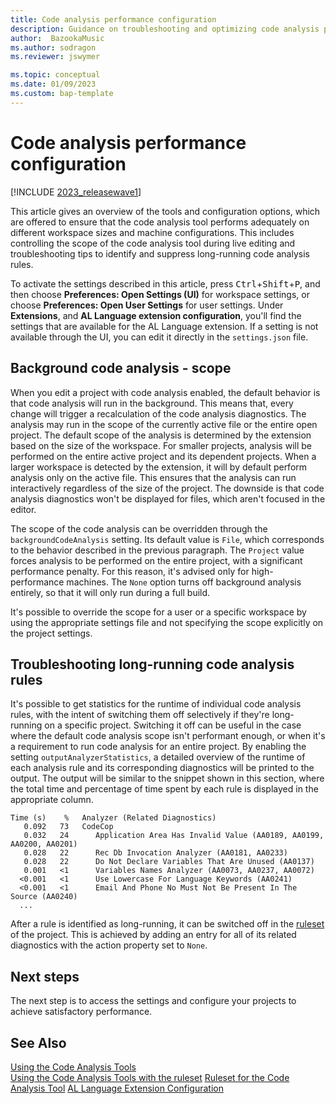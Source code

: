 ```yaml
---
title: Code analysis performance configuration
description: Guidance on troubleshooting and optimizing code analysis performance in AL for Business Central.
author:  BazookaMusic 
ms.author: sodragon
ms.reviewer: jswymer

ms.topic: conceptual
ms.date: 01/09/2023
ms.custom: bap-template
---
```


# Code analysis performance configuration

[!INCLUDE [2023_releasewave1](../includes/2023_releasewave1.md)]

This article gives an overview of the tools and configuration options, which are offered to ensure that the code analysis tool performs adequately on different workspace sizes and machine configurations. This includes controlling the scope of the code analysis tool during live editing and troubleshooting tips to identify and suppress long-running code analysis rules.

To activate the settings described in this article, press <kbd>Ctrl</kbd>+<kbd>Shift</kbd>+<kbd>P</kbd>, and then choose **Preferences: Open Settings (UI)** for workspace settings, or choose **Preferences: Open User Settings** for user settings. Under **Extensions**, and **AL Language extension configuration**, you'll find the settings that are available for the AL Language extension. If a setting is not available through the UI, you can edit it directly in the `settings.json` file.

## Background code analysis - scope

When you edit a project with code analysis enabled, the default behavior is that code analysis will run in the background. This means that, every change will trigger a recalculation of the code analysis diagnostics. The analysis may run in the scope of the currently active file or the entire open project. The default scope of the analysis is determined by the extension based on the size of the workspace. For smaller projects, analysis will be performed on the entire active project and its dependent projects. When a larger workspace is detected by the extension, it will by default perform analysis only on the active file. This ensures that the analysis can run interactively regardless of the size of the project. The downside is that code analysis diagnostics won't be displayed for files, which aren't focused in the editor.

The scope of the code analysis can be overridden through the `backgroundCodeAnalysis` setting. Its default value is `File`, which corresponds to the behavior described in the previous paragraph. The `Project` value forces analysis to be performed on the entire project, with a significant performance penalty. For this reason, it's advised only for high-performance machines. The `None` option turns off background analysis entirely, so that it will only run during a full build.

It's possible to override the scope for a user or a specific workspace by using the appropriate settings file and not specifying the scope explicitly on the project settings.

## Troubleshooting long-running code analysis rules

It's possible to get statistics for the runtime of individual code analysis rules, with the intent of switching them off selectively if they're long-running on a specific project. Switching it off can be useful in the case where the default code analysis scope isn't performant enough, or when it's a requirement to run code analysis for an entire project. By enabling the setting `outputAnalyzerStatistics`, a detailed overview of the runtime of each analysis rule and its corresponding diagnostics will be printed to the output. The output will be similar to the snippet shown in this section, where the total time and percentage of time spent by each rule is displayed in the appropriate column.

```
Time (s)    %   Analyzer (Related Diagnostics)
   0.092   73   CodeCop
   0.032   24      Application Area Has Invalid Value (AA0189, AA0199, AA0200, AA0201)
   0.028   22      Rec Db Invocation Analyzer (AA0181, AA0233)
   0.028   22      Do Not Declare Variables That Are Unused (AA0137)
   0.001   <1      Variables Names Analyzer (AA0073, AA0237, AA0072)
  <0.001   <1      Use Lowercase For Language Keywords (AA0241)
  <0.001   <1      Email And Phone No Must Not Be Present In The Source (AA0240)
  ...
```

After a rule is identified as long-running, it can be switched off in the [ruleset](devenv-rule-set-syntax-for-code-analysis-tools.md) of the project. This is achieved by adding an entry for all of its related diagnostics with the action property set to `None`.

## Next steps

The next step is to access the settings and configure your projects to achieve satisfactory performance.

## See Also

[Using the Code Analysis Tools](devenv-using-code-analysis-tool.md)  
[Using the Code Analysis Tools with the ruleset](devenv-using-code-analysis-tool-with-rule-set.md)
[Ruleset for the Code Analysis Tool](devenv-rule-set-syntax-for-code-analysis-tools.md)
[AL Language Extension Configuration](devenv-al-extension-configuration.md)